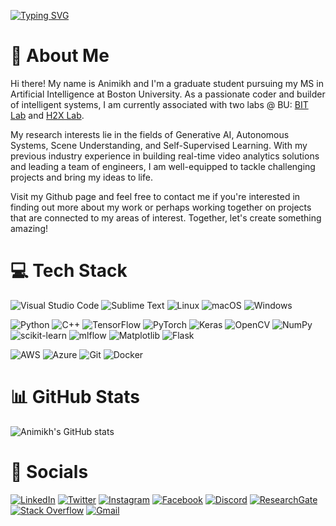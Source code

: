 
[![Typing SVG](https://readme-typing-svg.demolab.com?font=Fira+Code&size=23&duration=2000&pause=1000&color=00F7EC&width=500&lines=Animikh+Aich+%F0%9F%9A%80;Boston+University+%F0%9F%8E%93;MS+in+Artificial+Intelligence+%F0%9F%A4%96;I+%E2%9D%A4%EF%B8%8F+Building+Intelligent+Systems+%F0%9F%91%A8%F0%9F%8F%BB%E2%80%8D%F0%9F%92%BB)](https://git.io/typing-svg)

# 🧐 About Me

Hi there! My name is Animikh and I'm a graduate student pursuing my MS in Artificial Intelligence at Boston University. As a passionate coder and builder of intelligent systems, I am currently associated with two labs @ BU: [BIT Lab](https://www.leedokyun.com/bitlab.html) and [H2X Lab](https://eshed1.github.io/).

My research interests lie in the fields of Generative AI, Autonomous Systems, Scene Understanding, and Self-Supervised Learning. With my previous industry experience in building real-time video analytics solutions and leading a team of engineers, I am well-equipped to tackle challenging projects and bring my ideas to life.

Visit my Github page and feel free to contact me if you're interested in finding out more about my work or perhaps working together on projects that are connected to my areas of interest. Together, let's create something amazing!

# 💻 Tech Stack
![Visual Studio Code](https://img.shields.io/badge/Visual%20Studio%20Code-0078d7.svg?style=for-the-badge&logo=visual-studio-code&logoColor=white)
![Sublime Text](https://img.shields.io/badge/sublime_text-%23575757.svg?style=for-the-badge&logo=sublime-text&logoColor=important)
![Linux](https://img.shields.io/badge/Linux-FCC624?style=for-the-badge&logo=linux&logoColor=black)
![macOS](https://img.shields.io/badge/mac%20os-000000?style=for-the-badge&logo=macos&logoColor=F0F0F0)
![Windows](https://img.shields.io/badge/Windows-0078D6?style=for-the-badge&logo=windows&logoColor=white)

![Python](https://img.shields.io/badge/python-3670A0?style=for-the-badge&logo=python&logoColor=ffdd54)
![C++](https://img.shields.io/badge/c++-%2300599C.svg?style=for-the-badge&logo=c%2B%2B&logoColor=white)
![TensorFlow](https://img.shields.io/badge/TensorFlow-%23FF6F00.svg?style=for-the-badge&logo=TensorFlow&logoColor=white)
![PyTorch](https://img.shields.io/badge/PyTorch-%23EE4C2C.svg?style=for-the-badge&logo=PyTorch&logoColor=white)
![Keras](https://img.shields.io/badge/Keras-%23D00000.svg?style=for-the-badge&logo=Keras&logoColor=white)
![OpenCV](https://img.shields.io/badge/opencv-%23white.svg?style=for-the-badge&logo=opencv&logoColor=white)
![NumPy](https://img.shields.io/badge/numpy-%23013243.svg?style=for-the-badge&logo=numpy&logoColor=white)
![scikit-learn](https://img.shields.io/badge/scikit--learn-%23F7931E.svg?style=for-the-badge&logo=scikit-learn&logoColor=white)
![mlflow](https://img.shields.io/badge/mlflow-%23d9ead3.svg?style=for-the-badge&logo=numpy&logoColor=blue)
![Matplotlib](https://img.shields.io/badge/Matplotlib-%23ffffff.svg?style=for-the-badge&logo=Matplotlib&logoColor=black)
![Flask](https://img.shields.io/badge/flask-%23000.svg?style=for-the-badge&logo=flask&logoColor=white)

![AWS](https://img.shields.io/badge/AWS-%23FF9900.svg?style=for-the-badge&logo=amazon-aws&logoColor=white)
![Azure](https://img.shields.io/badge/azure-%230072C6.svg?style=for-the-badge&logo=microsoftazure&logoColor=white)
![Git](https://img.shields.io/badge/git-%23F05033.svg?style=for-the-badge&logo=git&logoColor=white)
![Docker](https://img.shields.io/badge/docker-%230db7ed.svg?style=for-the-badge&logo=docker&logoColor=white)

# 📊 GitHub Stats
![Animikh's GitHub stats](https://github-readme-stats.vercel.app/api?username=animikhaich&show_icons=true&theme=radical)

# 🔗 Socials
[![LinkedIn](https://img.shields.io/badge/linkedin-%230077B5.svg?style=for-the-badge&logo=linkedin&logoColor=white)](https://www.linkedin.com/in/animikh-aich/)
[![Twitter](https://img.shields.io/badge/Twitter-%231DA1F2.svg?style=for-the-badge&logo=Twitter&logoColor=white)](https://twitter.com/AichAnimikh)
[![Instagram](https://img.shields.io/badge/Instagram-%23E4405F.svg?style=for-the-badge&logo=Instagram&logoColor=white)](https://www.instagram.com/that.night.coder/)
[![Facebook](https://img.shields.io/badge/Facebook-%231877F2.svg?style=for-the-badge&logo=Facebook&logoColor=white)](https://www.facebook.com/animikhaich96)
[![Discord](https://img.shields.io/badge/Discord-%235865F2.svg?style=for-the-badge&logo=discord&logoColor=white)](https://discord.com/users/773011740257681408)
[![ResearchGate](https://img.shields.io/badge/ResearchGate-00CCBB?style=for-the-badge&logo=ResearchGate&logoColor=white)](https://www.researchgate.net/profile/Animikh-Aich)
[![Stack Overflow](https://img.shields.io/badge/-Stackoverflow-FE7A16?style=for-the-badge&logo=stack-overflow&logoColor=white)](https://stackoverflow.com/users/6393202)
[![Gmail](https://img.shields.io/badge/Gmail-D14836?style=for-the-badge&logo=gmail&logoColor=white)](mailto:animikhaich@gmail.com)
